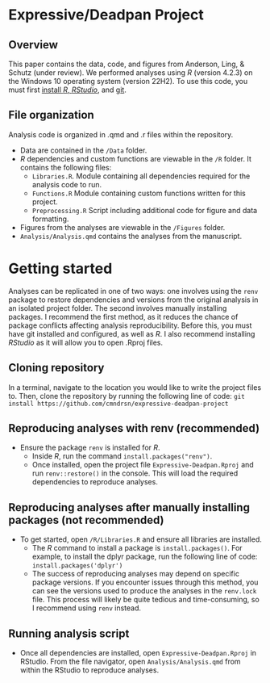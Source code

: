 # Expressive/Deadpan Project
## Overview
This paper contains the data, code, and figures from Anderson, Ling, & Schutz (under review). We performed analyses using *R* (version 4.2.3) on the Windows 10 operating system (version 22H2). To use this code, you must first [install *R*, *RStudio*](https://rstudio-education.github.io/hopr/starting.html), and [git](https://git-scm.com/book/en/v2/Getting-Started-Installing-Git).
## File organization
Analysis code is organized in .qmd and .r files within the repository. 
- Data are contained in the `/Data` folder.  
- *R* dependencies and custom functions are viewable in the `/R` folder. It contains the following files:
  - `Libraries.R`. Module containing all dependencies required for the analysis code to run.
  - `Functions.R` Module containing custom functions written for this project.
  - `Preprocessing.R` Script including additional code for figure and data formatting.
- Figures from the analyses are viewable in the `/Figures` folder.
- `Analysis/Analysis.qmd` contains the analyses from the manuscript. 
# Getting started
Analyses can be replicated in one of two ways: one involves using the `renv` package to restore dependencies and versions from the original analysis in an isolated project folder. The second involves manually installing packages. I recommend the first method, as it reduces the chance of package conflicts affecting analysis reproducibility.
Before this, you must have git installed and configured, as well as *R*. I also recommend installing *RStudio* as it will allow you to open .Rproj files.
## Cloning repository
In a terminal, navigate to the location you would like to write the project files to. Then, clone the repository by running the following line of code: 
`git install https://github.com/cmndrsn/expressive-deadpan-project`  
## Reproducing analyses with renv (recommended)
- Ensure the package `renv` is installed for *R*.
  - Inside *R*, run the command `install.packages("renv")`.
  - Once installed, open the project file `Expressive-Deadpan.Rproj` and run `renv::restore()` in the console. This will load the required dependencies to reproduce analyses.
## Reproducing analyses after manually installing packages (not recommended)
- To get started, open `/R/Libraries.R` and ensure all libraries are installed. 
  - The *R* command to install a package is `install.packages()`. For example, to install the dplyr package, run the following line of code:
 `install.packages('dplyr')`
  - The success of reproducing analyses may depend on specific package versions. If you encounter issues through this method, you can see the versions used to produce the analyses in the `renv.lock` file. This process will likely be quite tedious and time-consuming, so I recommend using `renv` instead. 
## Running analysis script
- Once all dependencies are installed, open `Expressive-Deadpan.Rproj` in RStudio. From the file navigator, open `Analysis/Analysis.qmd` from within the RStudio to reproduce analyses. 
